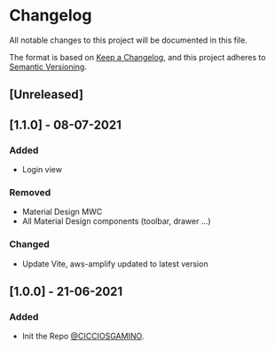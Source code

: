 # Changelog
All notable changes to this project will be documented in this file.

The format is based on [Keep a Changelog](https://keepachangelog.com/en/1.0.0/),
and this project adheres to [Semantic Versioning](https://semver.org/spec/v2.0.0.html).

## [Unreleased]

## [1.1.0] - 08-07-2021
### Added
  - Login view

### Removed
  - Material Design MWC
  - All Material Design components (toolbar, drawer ...)

### Changed
  - Update Vite, aws-amplify updated to latest version

## [1.0.0] - 21-06-2021
### Added
- Init the Repo [@CICCIOSGAMINO](https://github.com/CICCIOSGAMINO).